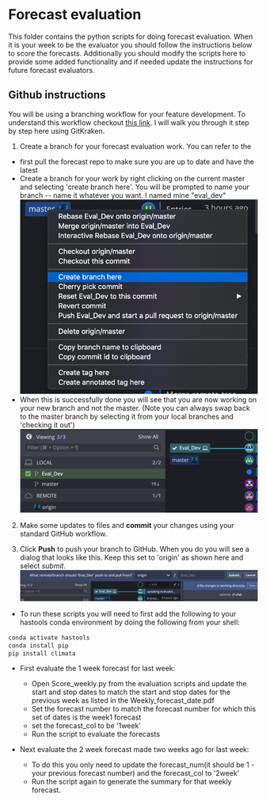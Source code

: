 # Forecast evaluation
This  folder contains the python scripts for doing forecast evaluation. When it is your week to be the evaluator you should follow the instructions below to score the forecasts.  Additionally you should modify the scripts here to provide some added functionality and if needed update the instructions for future forecast evaluators.

## Github instructions
You will be using a  branching workflow for your feature development. To understand this workflow checkout [this link](https://www.atlassian.com/git/tutorials/comparing-workflows/feature-branch-workflow). I will walk you through it step by step here using GitKraken.

1. Create a branch for your forecast evaluation work. You can refer to the
 - first pull the forecast repo to make sure you are up to date and have the latest
 - Create a branch for your work by right clicking on the current master and selecting 'create branch here'. You will be prompted to name your branch -- name it whatever you want. I named mine "eval_dev"
 ![](assets/Readme-eef849b6.png)
 - When this is successfully done you will see that you are now working on your new branch and not the master. (Note you can always swap back to the master branch by selecting it from your local branches and 'checking it out')
 ![](assets/Readme-36b541e3.png)

2. Make some updates to files and **commit** your changes using your standard GitHub workflow.  

3. Click **Push** to push your branch to GitHub. When you do you will see a dialog that looks like this. Keep this set to 'origin' as shown here and select *submit*.
![](assets/Readme-1278d7ba.png)

 - To run these scripts you will need to first add the following to your hastools conda environment by doing the following from your shell:
 ```
 conda activate hastools
 conda install pip
 pip install climata
 ```

 - First evaluate the 1 week forecast for last week:
     - Open Score_weekly.py from the evaluation scripts and update the start and stop dates to match the start and stop dates for the previous week as listed in the Weekly_forecast_date.pdf
     - Set the forecast number to match the forecast number for which this set of dates is the week1 forecast
     - set the forecast_col to be '1week'
     - Run the script to evaluate the forecasts

 - Next evaluate the 2 week forecast made two weeks ago for last week:
   - To do this you only need to update the forecast_num(it should be 1 - your previous forecast number) and the forecast_col to '2week'
   - Run the script again to generate the summary for that weekly forecast.
